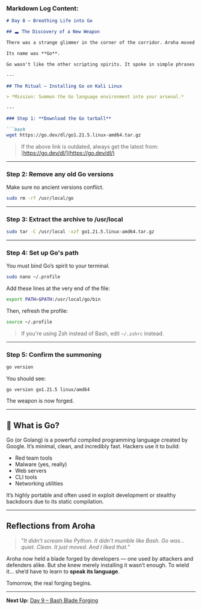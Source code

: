 

### Markdown Log Content:

````markdown
# Day 8 — Breathing Life into Go

## 🕳 The Discovery of a New Weapon

There was a strange glimmer in the corner of the corridor. Aroha moved closer. She crouched. Something was humming beneath the cracked terminal on the wall — not like Bash, not like the old ghosts she’d spoken with before. This was new. Sleek. Fast. Sharp.

Its name was **Go**.

Go wasn't like the other scripting spirits. It spoke in simple phrases but could tear through tasks like a possessed blade. "You want to survive here," whispered the terminal, "you’ll need to breathe life into it."

---

## The Ritual – Installing Go on Kali Linux

> *Mission: Summon the Go language environment into your arsenal.*

---

### Step 1: **Download the Go tarball**

```bash
wget https://go.dev/dl/go1.21.5.linux-amd64.tar.gz
````

> If the above link is outdated, always get the latest from: [https://go.dev/dl/](https://go.dev/dl/)

---

### Step 2: **Remove any old Go versions**

Make sure no ancient versions conflict.

```bash
sudo rm -rf /usr/local/go
```

---

### Step 3: **Extract the archive to /usr/local**

```bash
sudo tar -C /usr/local -xzf go1.21.5.linux-amd64.tar.gz
```

---

### Step 4: **Set up Go's path**

You must bind Go’s spirit to your terminal.

```bash
sudo nano ~/.profile
```

Add these lines at the very end of the file:

```bash
export PATH=$PATH:/usr/local/go/bin
```

Then, refresh the profile:

```bash
source ~/.profile
```

> If you're using Zsh instead of Bash, edit `~/.zshrc` instead.

---

### Step 5: **Confirm the summoning**

```bash
go version
```

You should see:

```
go version go1.21.5 linux/amd64
```

The weapon is now forged.

---

## 🧠 What is Go?

Go (or Golang) is a powerful compiled programming language created by Google. It’s minimal, clean, and incredibly fast. Hackers use it to build:

* Red team tools
* Malware (yes, really)
* Web servers
* CLI tools
* Networking utilities

It’s highly portable and often used in exploit development or stealthy backdoors due to its static compilation.

---

## Reflections from Aroha

> "*It didn’t scream like Python. It didn’t mumble like Bash. Go was… quiet. Clean. It just moved. And I liked that.*"

Aroha now held a blade forged by developers — one used by attackers and defenders alike. But she knew merely installing it wasn’t enough. To wield it… she’d have to learn to **speak its language**.

Tomorrow, the real forging begins.

---

**Next Up:** [Day 9 – Bash Blade Forging](day-9-bash-blade-forging.md)

```

